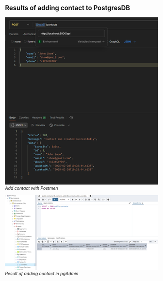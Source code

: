 ## Results of adding contact to PostgresDB

![Add_contact_with_Postmen](./assets/create.png)
_Add contact with Postmen_


![Result_of _adding_contact_in_pgAdmin](./assets/postgresDB.png)
_Result of adding contact in pgAdmin_

